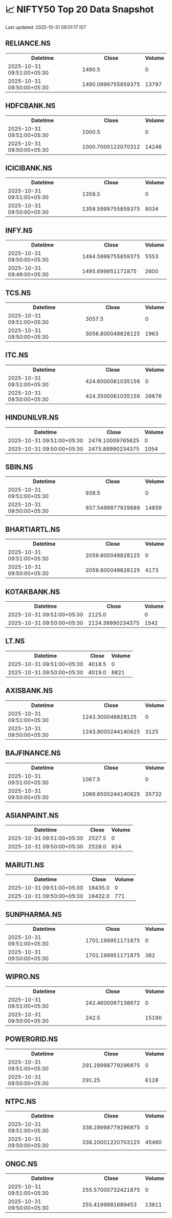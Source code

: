 # 📈 NIFTY50 Top 20 Data Snapshot

Last updated: 2025-10-31 09:51:17 IST

## RELIANCE.NS

<table>
  <tr><th>Datetime</th><th>Close</th><th>Volume</th></tr>
  <tr><td>2025-10-31 09:51:00+05:30</td><td>1490.5</td><td>0</td></tr>
  <tr><td>2025-10-31 09:50:00+05:30</td><td>1490.0999755859375</td><td>13797</td></tr>
</table>

## HDFCBANK.NS

<table>
  <tr><th>Datetime</th><th>Close</th><th>Volume</th></tr>
  <tr><td>2025-10-31 09:51:00+05:30</td><td>1000.5</td><td>0</td></tr>
  <tr><td>2025-10-31 09:50:00+05:30</td><td>1000.7000122070312</td><td>14246</td></tr>
</table>

## ICICIBANK.NS

<table>
  <tr><th>Datetime</th><th>Close</th><th>Volume</th></tr>
  <tr><td>2025-10-31 09:51:00+05:30</td><td>1358.5</td><td>0</td></tr>
  <tr><td>2025-10-31 09:50:00+05:30</td><td>1358.5999755859375</td><td>8034</td></tr>
</table>

## INFY.NS

<table>
  <tr><th>Datetime</th><th>Close</th><th>Volume</th></tr>
  <tr><td>2025-10-31 09:50:00+05:30</td><td>1494.5999755859375</td><td>5553</td></tr>
  <tr><td>2025-10-31 09:49:00+05:30</td><td>1495.699951171875</td><td>2600</td></tr>
</table>

## TCS.NS

<table>
  <tr><th>Datetime</th><th>Close</th><th>Volume</th></tr>
  <tr><td>2025-10-31 09:51:00+05:30</td><td>3057.5</td><td>0</td></tr>
  <tr><td>2025-10-31 09:50:00+05:30</td><td>3056.800048828125</td><td>1963</td></tr>
</table>

## ITC.NS

<table>
  <tr><th>Datetime</th><th>Close</th><th>Volume</th></tr>
  <tr><td>2025-10-31 09:51:00+05:30</td><td>424.6000061035156</td><td>0</td></tr>
  <tr><td>2025-10-31 09:50:00+05:30</td><td>424.3500061035156</td><td>26676</td></tr>
</table>

## HINDUNILVR.NS

<table>
  <tr><th>Datetime</th><th>Close</th><th>Volume</th></tr>
  <tr><td>2025-10-31 09:51:00+05:30</td><td>2476.10009765625</td><td>0</td></tr>
  <tr><td>2025-10-31 09:50:00+05:30</td><td>2475.89990234375</td><td>1054</td></tr>
</table>

## SBIN.NS

<table>
  <tr><th>Datetime</th><th>Close</th><th>Volume</th></tr>
  <tr><td>2025-10-31 09:51:00+05:30</td><td>938.5</td><td>0</td></tr>
  <tr><td>2025-10-31 09:50:00+05:30</td><td>937.5499877929688</td><td>14859</td></tr>
</table>

## BHARTIARTL.NS

<table>
  <tr><th>Datetime</th><th>Close</th><th>Volume</th></tr>
  <tr><td>2025-10-31 09:51:00+05:30</td><td>2059.800048828125</td><td>0</td></tr>
  <tr><td>2025-10-31 09:50:00+05:30</td><td>2059.800048828125</td><td>4173</td></tr>
</table>

## KOTAKBANK.NS

<table>
  <tr><th>Datetime</th><th>Close</th><th>Volume</th></tr>
  <tr><td>2025-10-31 09:51:00+05:30</td><td>2125.0</td><td>0</td></tr>
  <tr><td>2025-10-31 09:50:00+05:30</td><td>2124.39990234375</td><td>1542</td></tr>
</table>

## LT.NS

<table>
  <tr><th>Datetime</th><th>Close</th><th>Volume</th></tr>
  <tr><td>2025-10-31 09:51:00+05:30</td><td>4018.5</td><td>0</td></tr>
  <tr><td>2025-10-31 09:50:00+05:30</td><td>4019.0</td><td>8821</td></tr>
</table>

## AXISBANK.NS

<table>
  <tr><th>Datetime</th><th>Close</th><th>Volume</th></tr>
  <tr><td>2025-10-31 09:51:00+05:30</td><td>1243.300048828125</td><td>0</td></tr>
  <tr><td>2025-10-31 09:50:00+05:30</td><td>1243.9000244140625</td><td>3125</td></tr>
</table>

## BAJFINANCE.NS

<table>
  <tr><th>Datetime</th><th>Close</th><th>Volume</th></tr>
  <tr><td>2025-10-31 09:51:00+05:30</td><td>1067.5</td><td>0</td></tr>
  <tr><td>2025-10-31 09:50:00+05:30</td><td>1066.6500244140625</td><td>35732</td></tr>
</table>

## ASIANPAINT.NS

<table>
  <tr><th>Datetime</th><th>Close</th><th>Volume</th></tr>
  <tr><td>2025-10-31 09:51:00+05:30</td><td>2527.5</td><td>0</td></tr>
  <tr><td>2025-10-31 09:50:00+05:30</td><td>2528.0</td><td>924</td></tr>
</table>

## MARUTI.NS

<table>
  <tr><th>Datetime</th><th>Close</th><th>Volume</th></tr>
  <tr><td>2025-10-31 09:51:00+05:30</td><td>16435.0</td><td>0</td></tr>
  <tr><td>2025-10-31 09:50:00+05:30</td><td>16432.0</td><td>771</td></tr>
</table>

## SUNPHARMA.NS

<table>
  <tr><th>Datetime</th><th>Close</th><th>Volume</th></tr>
  <tr><td>2025-10-31 09:51:00+05:30</td><td>1701.199951171875</td><td>0</td></tr>
  <tr><td>2025-10-31 09:50:00+05:30</td><td>1701.199951171875</td><td>362</td></tr>
</table>

## WIPRO.NS

<table>
  <tr><th>Datetime</th><th>Close</th><th>Volume</th></tr>
  <tr><td>2025-10-31 09:51:00+05:30</td><td>242.4600067138672</td><td>0</td></tr>
  <tr><td>2025-10-31 09:50:00+05:30</td><td>242.5</td><td>15190</td></tr>
</table>

## POWERGRID.NS

<table>
  <tr><th>Datetime</th><th>Close</th><th>Volume</th></tr>
  <tr><td>2025-10-31 09:51:00+05:30</td><td>291.29998779296875</td><td>0</td></tr>
  <tr><td>2025-10-31 09:50:00+05:30</td><td>291.25</td><td>6128</td></tr>
</table>

## NTPC.NS

<table>
  <tr><th>Datetime</th><th>Close</th><th>Volume</th></tr>
  <tr><td>2025-10-31 09:51:00+05:30</td><td>338.29998779296875</td><td>0</td></tr>
  <tr><td>2025-10-31 09:50:00+05:30</td><td>338.20001220703125</td><td>45460</td></tr>
</table>

## ONGC.NS

<table>
  <tr><th>Datetime</th><th>Close</th><th>Volume</th></tr>
  <tr><td>2025-10-31 09:51:00+05:30</td><td>255.57000732421875</td><td>0</td></tr>
  <tr><td>2025-10-31 09:50:00+05:30</td><td>255.4199981689453</td><td>13811</td></tr>
</table>

